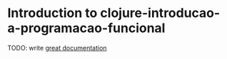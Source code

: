 # Introduction to clojure-introducao-a-programacao-funcional

TODO: write [great documentation](http://jacobian.org/writing/what-to-write/)

